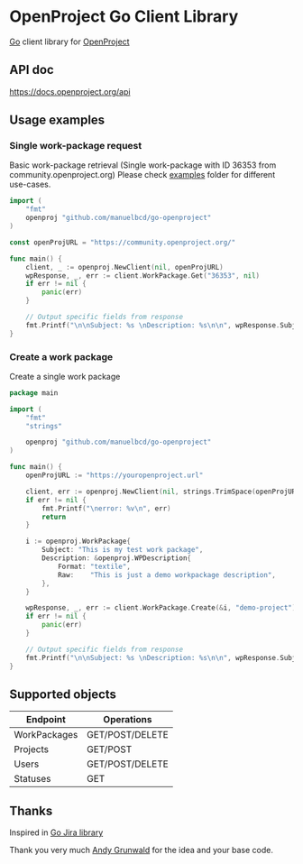 # OpenProject Go Client Library

[Go](https://golang.org/) client library for [OpenProject](https://www.openproject.org)

## API doc
https://docs.openproject.org/api

## Usage examples

### Single work-package request
Basic work-package retrieval (Single work-package with ID 36353 from community.openproject.org)
Please check [examples](https://github.com/manuelbcd/go-openproject/tree/master/examples) folder for different use-cases.

```go
import (
	"fmt"
	openproj "github.com/manuelbcd/go-openproject"
)

const openProjURL = "https://community.openproject.org/"

func main() {
	client, _ := openproj.NewClient(nil, openProjURL)
	wpResponse, _, err := client.WorkPackage.Get("36353", nil)
	if err != nil {
		panic(err)
	}

	// Output specific fields from response
	fmt.Printf("\n\nSubject: %s \nDescription: %s\n\n", wpResponse.Subject, wpResponse.Description.Raw)
}
```

### Create a work package
Create a single work package

```go
package main

import (
	"fmt"
	"strings"

	openproj "github.com/manuelbcd/go-openproject"
)

func main() {
	openProjURL := "https://youropenproject.url"

	client, err := openproj.NewClient(nil, strings.TrimSpace(openProjURL))
	if err != nil {
		fmt.Printf("\nerror: %v\n", err)
		return
	}

	i := openproj.WorkPackage{
		Subject: "This is my test work package",
		Description: &openproj.WPDescription{
			Format: "textile",
			Raw:    "This is just a demo workpackage description",
		},
	}

	wpResponse, _, err := client.WorkPackage.Create(&i, "demo-project")
	if err != nil {
		panic(err)
	}

	// Output specific fields from response
	fmt.Printf("\n\nSubject: %s \nDescription: %s\n\n", wpResponse.Subject, wpResponse.Description.Raw)
}
```
## Supported objects
| Endpoint | Operations |
| ------------- | ------------- |
| WorkPackages  | GET/POST/DELETE |
| Projects  | GET/POST |
| Users | GET/POST/DELETE |
| Statuses | GET |

## Thanks
Inspired in [Go Jira library](https://github.com/andygrunwald/go-jira) 

Thank you very much [Andy Grunwald](https://github.com/andygrunwald) for the idea and your base code.
